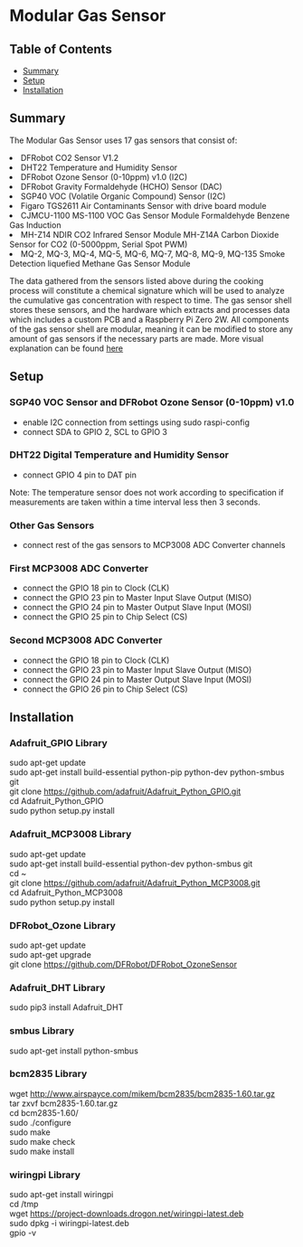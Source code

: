 # Modular Gas Sensor

## Table of Contents
* [Summary](#Summary)
* [Setup](#Setup)
* [Installation](#Installation)


## Summary
The Modular Gas Sensor uses 17 gas sensors that consist of:
<li>DFRobot CO2 Sensor V1.2</li>
<li>DHT22 Temperature and Humidity Sensor</li>
<li>DFRobot Ozone Sensor (0-10ppm) v1.0 (I2C)</li>
<li>DFRobot Gravity Formaldehyde (HCHO) Sensor (DAC)</li>
<li>SGP40 VOC (Volatile Organic Compound) Sensor (I2C)</li>
<li>Figaro TGS2611 Air Contaminants Sensor with drive board module</li>
<li>CJMCU-1100 MS-1100 VOC Gas Sensor Module Formaldehyde Benzene Gas Induction</li>
<li>MH-Z14 NDIR CO2 Infrared Sensor Module MH-Z14A Carbon Dioxide Sensor for CO2 (0-5000ppm, Serial Spot PWM)</li>
<li>MQ-2, MQ-3, MQ-4, MQ-5, MQ-6, MQ-7, MQ-8, MQ-9, MQ-135 Smoke Detection liquefied Methane Gas Sensor Module</li>

The data gathered from the sensors listed above during the cooking process will constitute a chemical signature which will be used to analyze the cumulative gas concentration with respect to time. The gas sensor shell stores these sensors, and the hardware which extracts and processes data which includes a custom PCB and a Raspberry Pi Zero 2W. All components of the gas sensor shell are modular, meaning it can be modified to store any amount of gas sensors if the necessary parts are made. More visual explanation can be found [here](https://selim-emir-can.github.io/GasSensor.html)

## Setup

### SGP40 VOC Sensor and DFRobot Ozone Sensor (0-10ppm) v1.0
* enable I2C connection from settings using sudo raspi-config
* connect SDA to GPIO 2, SCL to GPIO 3

### DHT22 Digital Temperature and Humidity Sensor
* connect GPIO 4 pin to DAT pin

Note: The temperature sensor does not work according to specification if measurements are taken within a time interval less then 3 seconds.

### Other Gas Sensors
* connect rest of the gas sensors to MCP3008 ADC Converter channels

### First MCP3008 ADC Converter
* connect the GPIO 18 pin to Clock (CLK)
* connect the GPIO 23 pin to Master Input Slave Output (MISO)
* connect the GPIO 24 pin to Master Output Slave Input (MOSI)
* connect the GPIO 25 pin to Chip Select (CS)

### Second MCP3008 ADC Converter
* connect the GPIO 18 pin to Clock (CLK)
* connect the GPIO 23 pin to Master Input Slave Output (MISO)
* connect the GPIO 24 pin to Master Output Slave Input (MOSI)
* connect the GPIO 26 pin to Chip Select (CS)

## Installation
### Adafruit_GPIO Library
sudo apt-get update <br />
sudo apt-get install build-essential python-pip python-dev python-smbus git <br />
git clone https://github.com/adafruit/Adafruit_Python_GPIO.git <br />
cd Adafruit_Python_GPIO <br />
sudo python setup.py install <br />

### Adafruit_MCP3008 Library
sudo apt-get update <br />
sudo apt-get install build-essential python-dev python-smbus git <br />
cd ~ <br />
git clone https://github.com/adafruit/Adafruit_Python_MCP3008.git <br />
cd Adafruit_Python_MCP3008 <br />
sudo python setup.py install <br />

### DFRobot_Ozone Library
sudo apt-get update <br />
sudo apt-get upgrade <br />
git clone https://github.com/DFRobot/DFRobot_OzoneSensor <br />

### Adafruit_DHT Library
sudo pip3 install Adafruit_DHT

### smbus Library
sudo apt-get install python-smbus

### bcm2835 Library
wget http://www.airspayce.com/mikem/bcm2835/bcm2835-1.60.tar.gz <br />
tar zxvf bcm2835-1.60.tar.gz <br />
cd bcm2835-1.60/ <br />
sudo ./configure <br />
sudo make <br />
sudo make check <br />
sudo make install <br />

### wiringpi Library
sudo apt-get install wiringpi <br />
cd /tmp <br />
wget https://project-downloads.drogon.net/wiringpi-latest.deb <br />
sudo dpkg -i wiringpi-latest.deb <br />
gpio -v <br />
